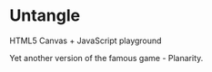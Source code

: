 # Untangle

HTML5 Canvas + JavaScript playground

Yet another version of the famous game - Planarity.
